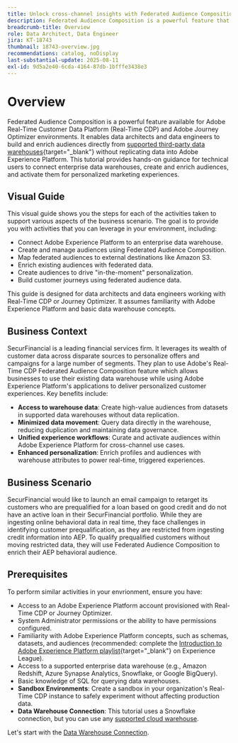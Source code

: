 ```yaml
---
title: Unlock cross-channel insights with Federated Audience Composition
description: Federated Audience Composition is a powerful feature that enables data architects and data engineers to build and enrich audiences directly from data warehouses.
breadcrumb-title: Overview
role: Data Architect, Data Engineer
jira: KT-18743
thumbnail: 18743-overview.jpg
recommendations: catalog, noDisplay
last-substantial-update: 2025-08-11
exl-id: 9d5a2e40-6cda-4164-87db-1bfffe3438e3
---
```

# Overview

Federated Audience Composition is a powerful feature available for Adobe Real-Time Customer Data Platform (Real-Time CDP) and Adobe Journey Optimizer environments. It enables data architects and data engineers to build and enrich audiences directly from [supported third-party data warehouses](https://experienceleague.adobe.com/en/docs/federated-audience-composition/using/start/access-prerequisites){target="_blank"} without replicating data into Adobe Experience Platform. This tutorial provides hands-on guidance for technical users to connect enterprise data warehouses, create and enrich audiences, and activate them for personalized marketing experiences.

## Visual Guide

This visual guide shows you the steps for each of the activities taken to support various aspects of the business scenario. The goal is to provide you with activities that you can leverage in your environment, including:

- Connect Adobe Experience Platform to an enterprise data warehouse.
- Create and manage audiences using Federated Audience Composition.
- Map federated audiences to external destinations like Amazon S3.
- Enrich existing audiences with federated data.
- Create audiences to drive "in-the-moment" personalization.
- Build customer journeys using federated audience data.

This guide is designed for data architects and data engineers working with Real-Time CDP or Journey Optimizer. It assumes familiarity with Adobe Experience Platform and basic data warehouse concepts.

## Business Context

SecurFinancial is a leading financial services firm. It leverages its wealth of customer data across disparate sources to personalize offers and campaigns for a large number of segments. They plan to use Adobe's Real-Time CDP Federated Audience Composition feature which allows businesses to use their existing data warehouse while using Adobe Experience Platform's applications to deliver personalized customer experiences. Key benefits include:

- **Access to warehouse data**: Create high-value audiences from datasets in supported data warehouses without data replication.
- **Minimized data movement**: Query data directly in the warehouse, reducing duplication and maintaining data governance.
- **Unified experience workflows**: Curate and activate audiences within Adobe Experience Platform for cross-channel use cases.
- **Enhanced personalization**: Enrich profiles and audiences with warehouse attributes to power real-time, triggered experiences.

## Business Scenario

SecurFinancial would like to launch an email campaign to retarget its customers who are prequalified for a loan based on good credit and do not have an active loan in their SecurFinancial portfolio. While they are ingesting online behavioral data in real time, they face challenges in identifying customer prequalification, as they are restricted from ingesting credit information into AEP. To qualify prequalified customers without moving restricted data, they will use Federated Audience Composition to enrich their AEP behavioral audience.

## Prerequisites

To perform similar activities in your envrionment, ensure you have:

- Access to an Adobe Experience Platform account provisioned with Real-Time CDP or Journey Optimizer.
- System Administrator permissions or the ability to have permissions configured.
- Familiarity with Adobe Experience Platform concepts, such as schemas, datasets, and audiences (recommended: complete the [Introduction to Adobe Experience Platform playlist](https://experienceleague.adobe.com/en/playlists/experience-platform-introduction?lang=en){target="_blank"} on Experience League).
- Access to a supported enterprise data warehouse (e.g., Amazon Redshift, Azure Synapse Analytics, Snowflake, or Google BigQuery).
- Basic knowledge of SQL for querying data warehouses.
- **Sandbox Environments**: Create a sandbox in your organization's Real-Time CDP instance to safely experiment without affecting production data.
- **Data Warehouse Connection**: This tutorial uses a Snowflake connection, but you can use any [supported cloud warehouse](https://experienceleague.adobe.com/en/docs/federated-audience-composition/using/start/access-prerequisites).

Let's start with the [Data Warehouse Connection](data-warehouse-connection.md).
